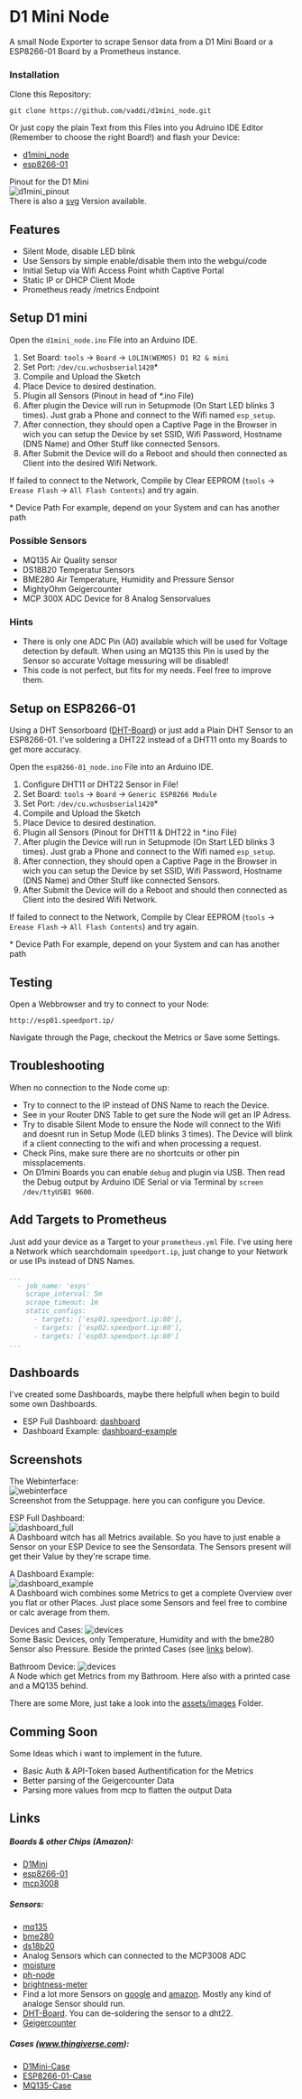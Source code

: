 # D1 Mini Node #

A small Node Exporter to scrape Sensor data from a D1 Mini Board or a ESP8266-01 Board by a Prometheus instance.


### Installation

Clone this Repository:

    git clone https://github.com/vaddi/d1mini_node.git

Or just copy the plain Text from this Files into you Adruino IDE Editor (Remember to choose the right Board!) and flash your Device:

- [d1mini_node][]  
- [esp8266-01][]  


Pinout for the D1 Mini  
![d1mini_pinout](https://github.com/vaddi/d1mini_node/blob/master/assets/images/d1mini_pinout.png "D1 Mini Pinout")  
There is also a [svg](https://github.com/vaddi/d1mini_node/blob/master/assets/images/d1mini_pinout.svg) Version available.  


## Features ##

- Silent Mode, disable LED blink
- Use Sensors by simple enable/disable them into the webgui/code
- Initial Setup via Wifi Access Point whith Captive Portal
- Static IP or DHCP Client Mode
- Prometheus ready /metrics Endpoint  


## Setup D1 mini ##

Open the `d1mini_node.ino` File into an Arduino IDE.  
1. Set Board: `tools` -> `Board` -> `LOLIN(WEMOS) D1 R2 & mini`  
2. Set Port: `/dev/cu.wchusbserial1420`*  
3. Compile and Upload the Sketch  
4. Place Device to desired destination.  
5. Plugin all Sensors (Pinout in head of *.ino File)  
6. After plugin the Device will run in Setupmode (On Start LED blinks 3 times). Just grab a Phone and connect to the Wifi named `esp_setup`.  
7. After connection, they should open a Captive Page in the Browser in wich you can setup the Device by set SSID, Wifi Password, Hostname (DNS Name) and Other Stuff like connected Sensors.  
8. After Submit the Device will do a Reboot and should then connected as Client into the desired Wifi Network.  

If failed to connect to the Network, Compile by Clear EEPROM (`tools` -> `Erease Flash` -> `All Flash Contents`) and try again. 

\* Device Path For example, depend on your System and can has another path  


### Possible Sensors ###

- MQ135 Air Quality sensor
- DS18B20 Temperatur Sensors
- BME280 Air Temperature, Humidity and Pressure Sensor
- MightyOhm Geigercounter
- MCP 300X ADC Device for 8 Analog Sensorvalues  


### Hints ###

- There is only one ADC Pin (A0) available which will be used for Voltage detection by default. When using an MQ135 this Pin is used by the Sensor so accurate Voltage messuring will be disabled!
- This code is not perfect, but fits for my needs. Feel free to improve them.


## Setup on ESP8266-01 ##

Using a DHT Sensorboard ([DHT-Board][]) or just add a Plain DHT Sensor to an ESP8266-01. I've soldering a DHT22 instead of a DHT11 onto my Boards to get more accuracy.

Open the `esp8266-01_node.ino` File into an Arduino IDE.  
1. Configure DHT11 or DHT22 Sensor in File!  
2. Set Board: `tools` -> `Board` -> `Generic ESP8266 Module`  
3. Set Port: `/dev/cu.wchusbserial1420`*  
4. Compile and Upload the Sketch  
5. Place Device to desired destination.  
6. Plugin all Sensors (Pinout for DHT11 & DHT22 in *.ino File)  
7. After plugin the Device will run in Setupmode (On Start LED blinks 3 times). Just grab a Phone and connect to the Wifi named `esp_setup`.  
8. After connection, they should open a Captive Page in the Browser in wich you can setup the Device by set SSID, Wifi Password, Hostname (DNS Name) and Other Stuff like connected Sensors.  
9. After Submit the Device will do a Reboot and should then connected as Client into the desired Wifi Network.  

If failed to connect to the Network, Compile by Clear EEPROM (`tools` -> `Erease Flash` -> `All Flash Contents`) and try again. 

\* Device Path For example, depend on your System and can has another path  



## Testing ##

Open a Webbrowser and try to connect to your Node:

	http://esp01.speedport.ip/
	
Navigate through the Page, checkout the Metrics or Save some Settings.  


## Troubleshooting ##

When no connection to the Node come up:

- Try to connect to the IP instead of DNS Name to reach the Device.
- See in your Router DNS Table to get sure the Node will get an IP Adress.
- Try to disable Silent Mode to ensure the Node will connect to the Wifi and doesnt run in Setup Mode (LED blinks 3 times). The Device will blink if a client connecting to the wifi and when processing a request.
- Check Pins, make sure there are no shortcuits or other pin missplacements.
- On D1mini Boards you can enable `debug` and plugin via USB. Then read the Debug output by Arduino IDE Serial or via Terminal by `screen /dev/ttyUSB1 9600`.  



## Add Targets to Prometheus ##

Just add your device as a Target to your `prometheus.yml` File. I've using here a Network which searchdomain `speedport.ip`, just change to your Network or use IPs instead of DNS Names.

```yaml
...
  - job_name: 'esps'
    scrape_interval: 5m
    scrape_timeout: 1m
    static_configs:
      - targets: ['esp01.speedport.ip:80'],
      - targets: ['esp02.speedport.ip:80'],
      - targets: ['esp03.speedport.ip:80']
...
```

## Dashboards ##

I've created some Dashboards, maybe there helpfull when begin to build some own Dashboards.

- ESP Full Dashboard: [dashboard][]
- Dashboard Example: [dashboard-example][]


## Screenshots ##

The Webinterface:  
![webinterface](https://github.com/vaddi/d1mini_node/blob/master/assets/images/webinterface.png "Webinterface")  
Screenshot from the Setuppage. here you can configure you Device.

ESP Full Dashboard:  
![dashboard_full](https://github.com/vaddi/d1mini_node/blob/master/assets/images/dashboard_full.png "Dashboard Full")  
A Dashboard witch has all Metrics available. So you have to just enable a Sensor on your ESP Device to see the Sensordata. The Sensors present will get their Value by they're scrape time.

A Dashboard Example:  
![dashboard_example](https://github.com/vaddi/d1mini_node/blob/master/assets/images/dashboard_example.png "Dashboard Example")  
A Dashboard wich combines some Metrics to get a complete Overview over you flat or other Places. Just place some Sensors and feel free to combine or calc average from them.

Devices and Cases:
![devices](https://github.com/vaddi/d1mini_node/blob/master/assets/images/devices.png "Devices")  
Some Basic Devices, only Temperature, Humidity and with the bme280 Sensor also Pressure. Beside the printed Cases (see [links](https://github.com/vaddi/d1mini_node#links) below).

Bathroom Device:
![devices](https://github.com/vaddi/d1mini_node/blob/master/assets/images/devices_bathroom.png "Bathroom Device")  
A Node which get Metrics from my Bathroom. Here also with a printed case and a MQ135 behind.

There are some More, just take a look into the [assets/images](https://github.com/vaddi/d1mini_node/blob/master/assets/images/) Folder.


## Comming Soon ##

Some Ideas which i want to implement in the future.

- Basic Auth & API-Token based Authentification for the Metrics
- Better parsing of the Geigercounter Data
- Parsing more values from mcp to flatten the output Data


## Links ##

##### Boards & other Chips (Amazon): #####

* [D1Mini](https://www.amazon.de/gp/product/B0754W6Z2F)
* [esp8266-01](https://www.amazon.de/gp/product/B074RLG5TC)
* [mcp3008](https://www.amazon.de/gp/product/B0722FJRSQ)

##### Sensors: #####

* [mq135](https://www.amazon.de/gp/product/B07V9WCQL4)
* [bme280](https://www.amazon.de/gp/product/B07HMQMW6M)
* [ds18b20](https://www.amazon.de/gp/product/B07DN47YWW)
 * Analog Sensors which can connected to the MCP3008 ADC
 * [moisture](https://www.amazon.de/gp/product/B07V6M5C4H)
 * [ph-node](https://www.amazon.de/gp/product/B01F1RRFFY)
 * [brightness-meter](https://www.amazon.de/gp/product/B01N5KZCQJ)
 * Find a lot more Sensors on [google](https://www.google.com/search?q=analog+sensor+arduino) and [amazon](https://www.amazon.de/s?k=analog+sensor). Mostly any kind of analoge Sensor should run.
* [DHT-Board][]. You can de-soldering the sensor to a dht22.
* [Geigercounter][]

##### Cases (www.thingiverse.com): #####

* [D1Mini-Case][]
* [ESP8266-01-Case][]
* [MQ135-Case][]


[DHT-Board]: https://www.amazon.de/gp/product/B07L2TWS5G
[Geigercounter]: https://mightyohm.com/geiger
[D1Mini-Case]: https://www.thingiverse.com/thing:3698982
[ESP8266-01-Case]: https://www.thingiverse.com/thing:4096863
[MQ135-Case]: https://www.thingiverse.com/thing:2850597

[d1mini_node]: https://github.com/vaddi/d1mini_node/blob/master/d1mini_node/d1mini_node.ino
[esp8266-01]: https://github.com/vaddi/d1mini_node/blob/master/esp8266-01/esp8266-01_node.ino
[dashboard]: https://github.com/vaddi/d1mini_node/assets/dashboards/dashboard_full.json
[dashboard-example]: https://github.com/vaddi/d1mini_node/assets/dashboards/dashboard_combined.json